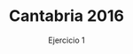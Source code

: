 ---
title: Cantabria 2016
url: "/recursos-fisica-quimica/oposiciones/fisica/cantabria-2016-E1"
subtitle: Ejercicio 1
summary: Ejercicio 1.
authors:
- rodrigo-alcaraz-de-la-osa
- jesica-sanchez-mazon
tags:
- oposiciones
- gravitación
categories:
- Física

_build:
  render: never

# Optional external URL for project (replaces project detail page).
external_link: "https://fisiquimicamente.com/recursos-fisica-quimica/oposiciones/fisica/cantabria-2016-e1/cantabria-2016-E1.pdf"
---